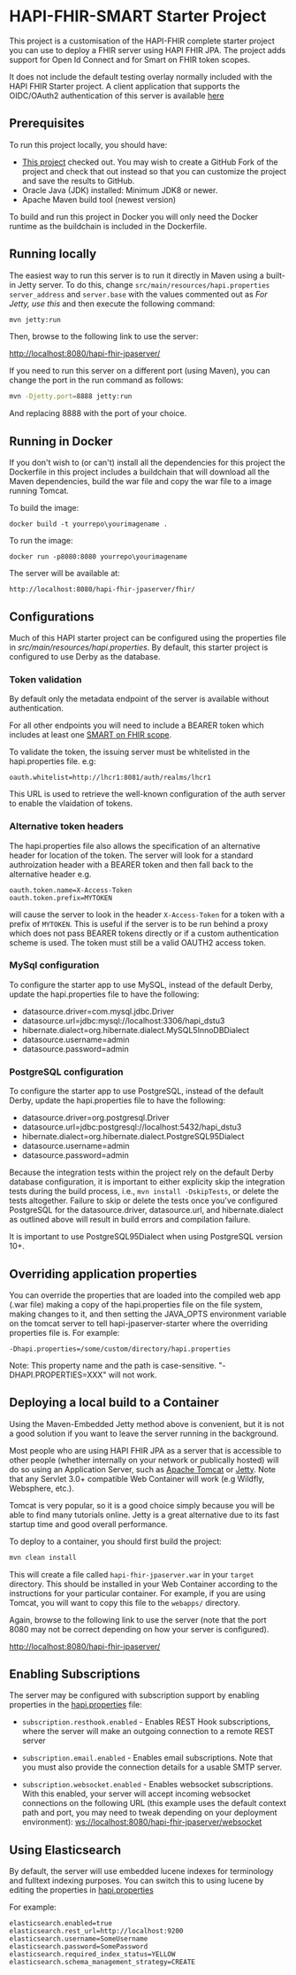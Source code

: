 # HAPI-FHIR-SMART Starter Project

This project is a customisation of the HAPI-FHIR complete starter project you can use to deploy a FHIR server using HAPI FHIR JPA. The project adds support for Open Id Connect and for Smart on FHIR token scopes.

It does not include the default testing overlay normally included with the HAPI FHIR Starter project. A client application that supports the OIDC/OAuth2 authentication of this server is available [here](#todo)

## Prerequisites

To run this project locally, you should have:

- [This project](https://github.com/elementechemlyn/jpa_fhir_server) checked out. You may wish to create a GitHub Fork of the project and check that out instead so that you can customize the project and save the results to GitHub.
- Oracle Java (JDK) installed: Minimum JDK8 or newer.
- Apache Maven build tool (newest version)

To build and run this project in Docker you will only need the Docker runtime as the buildchain is included in the Dockerfile.

## Running locally

The easiest way to run this server is to run it directly in Maven using a built-in Jetty server. To do this, change `src/main/resources/hapi.properties` `server_address` and `server.base` with the values commented out as _For Jetty, use this_ and then execute the following command:

```bash
mvn jetty:run
```

Then, browse to the following link to use the server:

[http://localhost:8080/hapi-fhir-jpaserver/](http://localhost:8080/hapi-fhir-jpaserver/)

If you need to run this server on a different port (using Maven), you can change the port in the run command as follows:

```bash
mvn -Djetty.port=8888 jetty:run
```

And replacing 8888 with the port of your choice.

## Running in Docker
If you don't wish to (or can't) install all the dependencies for this project the Dockerfile in this project includes a buildchain that will download all the Maven dependencies, build the war file and copy the war file to a image running Tomcat. 

To build the image:  

`docker build -t yourrepo\yourimagename .`

To run the image:  

`docker run -p8080:8080 yourrepo\yourimagename`

The server will be available at:  

`http://localhost:8080/hapi-fhir-jpaserver/fhir/`

## Configurations

Much of this HAPI starter project can be configured using the properties file in _src/main/resources/hapi.properties_. By default, this starter project is configured to use Derby as the database.

### Token validation

By default only the metadata endpoint of the server is available without authentication.  

For all other endpoints you will need to include a BEARER token which includes at least one [SMART on FHIR scope](http://hl7.org/fhir/smart-app-launch/0.8.0/scopes-and-launch-context/).  

To validate the token, the issuing server must be whitelisted in the hapi.properties file. e.g:   

`oauth.whitelist=http://lhcr1:8081/auth/realms/lhcr1`

This URL is used to retrieve the well-known configuration of the auth server to enable the vlaidation of tokens.

### Alternative token headers

The hapi.properties file also allows the specification of an alternative header for location of the token. The server will look for a standard authroization header with a BEARER token and then fall back to the alternative header e.g.  
```
oauth.token.name=X-Access-Token
oauth.token.prefix=MYTOKEN
```
will cause the server to look in the header `X-Access-Token` for a token with a prefix of `MYTOKEN`. This is useful if the server is to be run behind a proxy which does not pass BEARER tokens directly or if a custom authentication scheme is used. The token must still be a valid OAUTH2 access token.

### MySql configuration

To configure the starter app to use MySQL, instead of the default Derby, update the hapi.properties file to have the following:

- datasource.driver=com.mysql.jdbc.Driver
- datasource.url=jdbc:mysql://localhost:3306/hapi_dstu3
- hibernate.dialect=org.hibernate.dialect.MySQL5InnoDBDialect
- datasource.username=admin
- datasource.password=admin

### PostgreSQL configuration

To configure the starter app to use PostgreSQL, instead of the default Derby, update the hapi.properties file to have the following:

- datasource.driver=org.postgresql.Driver
- datasource.url=jdbc:postgresql://localhost:5432/hapi_dstu3
- hibernate.dialect=org.hibernate.dialect.PostgreSQL95Dialect
- datasource.username=admin
- datasource.password=admin

Because the integration tests within the project rely on the default Derby database configuration, it is important to either explicity skip the integration tests during the build process, i.e., `mvn install -DskipTests`, or delete the tests altogether. Failure to skip or delete the tests once you've configured PostgreSQL for the datasource.driver, datasource.url, and hibernate.dialect as outlined above will result in build errors and compilation failure.

It is important to use PostgreSQL95Dialect when using PostgreSQL version 10+.

## Overriding application properties

You can override the properties that are loaded into the compiled web app (.war file) making a copy of the hapi.properties file on the file system, making changes to it, and then setting the JAVA_OPTS environment variable on the tomcat server to tell hapi-jpaserver-starter where the overriding properties file is. For example:

`-Dhapi.properties=/some/custom/directory/hapi.properties`

Note: This property name and the path is case-sensitive. "-DHAPI.PROPERTIES=XXX" will not work.

## Deploying a local build to a Container

Using the Maven-Embedded Jetty method above is convenient, but it is not a good solution if you want to leave the server running in the background.

Most people who are using HAPI FHIR JPA as a server that is accessible to other people (whether internally on your network or publically hosted) will do so using an Application Server, such as [Apache Tomcat](http://tomcat.apache.org/) or [Jetty](https://www.eclipse.org/jetty/). Note that any Servlet 3.0+ compatible Web Container will work (e.g Wildfly, Websphere, etc.).

Tomcat is very popular, so it is a good choice simply because you will be able to find many tutorials online. Jetty is a great alternative due to its fast startup time and good overall performance.

To deploy to a container, you should first build the project:

```bash
mvn clean install
```

This will create a file called `hapi-fhir-jpaserver.war` in your `target` directory. This should be installed in your Web Container according to the instructions for your particular container. For example, if you are using Tomcat, you will want to copy this file to the `webapps/` directory.

Again, browse to the following link to use the server (note that the port 8080 may not be correct depending on how your server is configured).

[http://localhost:8080/hapi-fhir-jpaserver/](http://localhost:8080/hapi-fhir-jpaserver/)


## Enabling Subscriptions

The server may be configured with subscription support by enabling properties in the [hapi.properties](https://github.com/hapifhir/hapi-fhir-jpaserver-starter/blob/master/src/main/resources/hapi.properties) file:

- `subscription.resthook.enabled` - Enables REST Hook subscriptions, where the server will make an outgoing connection to a remote REST server

- `subscription.email.enabled` - Enables email subscriptions. Note that you must also provide the connection details for a usable SMTP server.

- `subscription.websocket.enabled` - Enables websocket subscriptions. With this enabled, your server will accept incoming websocket connections on the following URL (this example uses the default context path and port, you may need to tweak depending on your deployment environment): [ws://localhost:8080/hapi-fhir-jpaserver/websocket](ws://localhost:8080/hapi-fhir-jpaserver/websocket)

## Using Elasticsearch

By default, the server will use embedded lucene indexes for terminology and fulltext indexing purposes. You can switch this to using lucene by editing the properties in [hapi.properties](https://github.com/hapifhir/hapi-fhir-jpaserver-starter/blob/master/src/main/resources/hapi.properties)

For example:

```properties
elasticsearch.enabled=true
elasticsearch.rest_url=http://localhost:9200
elasticsearch.username=SomeUsername
elasticsearch.password=SomePassword
elasticsearch.required_index_status=YELLOW
elasticsearch.schema_management_strategy=CREATE
```
